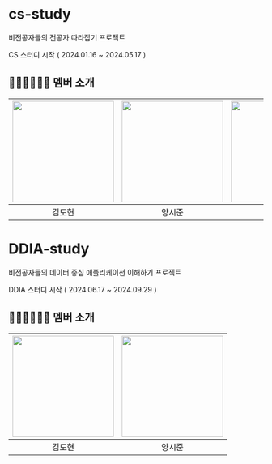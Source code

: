 # cs-study
비전공자들의 전공자 따라잡기 프로젝트

CS 스터디 시작 ( 2024.01.16 ~ 2024.05.17 )

## 👨🏻‍💻👩🏻‍💻 멤버 소개
|  [<img src="https://github.com/HumanIearning.png" width="200" height="200"/>](https://github.com/HumanIearning)  |  [<img src="https://github.com/YangSiJun528.png" width="200" height="200"/>](https://github.com/YangSiJun528)  |  [<img src="https://github.com/Heeesang.png" width="200" height="200"/>](https://github.com/Heeesang)  |
|:-------------------------------------------------------------------------------------------:|:-----------------------------------------------------------------------------------------:|:---------------------------------------------------------------------------------:|
|                                             김도현                                             |                                            양시준                                            |                                        곽희상                                        |



# DDIA-study
비전공자들의 데이터 중심 애플리케이션 이해하기 프로젝트

DDIA 스터디 시작 ( 2024.06.17 ~ 2024.09.29 )

## 👨🏻‍💻👩🏻‍💻 멤버 소개
|  [<img src="https://github.com/HumanIearning.png" width="200" height="200"/>](https://github.com/HumanIearning)  |  [<img src="https://github.com/YangSiJun528.png" width="200" height="200"/>](https://github.com/YangSiJun528)  |
|:-------------------------------------------------------------------------------------------:|:-----------------------------------------------------------------------------------------:|
|                                             김도현                                             |                                            양시준                                          

